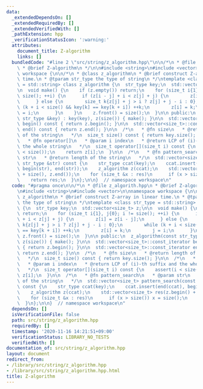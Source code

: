 ```yaml
---
data:
  _extendedDependsOn: []
  _extendedRequiredBy: []
  _extendedVerifiedWith: []
  _pathExtension: hpp
  _verificationStatusIcon: ':warning:'
  attributes:
    document_title: Z-algorithm
    links: []
  bundledCode: "#line 2 \"src/string/z_algorithm.hpp\"\n\n/*\n * @file z_algorith.hpp\n\
    \ * @brief Z-algorithm\n */\n\n#include <string>\n#include <vector>\n\nnamespace\
    \ workspace {\n\n/*\n * @class z_algorithm\n * @brief construct Z-array in linear\
    \ time.\n * @tparam str_type the type of string\n */\ntemplate <class str_type\
    \ = std::string> class z_algorithm {\n  str_type key;\n  std::vector<size_t> z;\n\
    \n  void make() {\n    if (z.empty()) return;\n    for (size_t i{1}, j{0}; i !=\
    \ size(); ++i) {\n      if (z[i - j] + i < z[j] + j) {\n        z[i] = z[i - j];\n\
    \      } else {\n        size_t k{z[j] + j > i ? z[j] + j - i : 0};\n        while\
    \ (k + i < size() && key[k] == key[k + i]) ++k;\n        z[i] = k;\n        j\
    \ = i;\n      }\n    }\n    z.front() = size();\n  }\n\n public:\n  z_algorithm(const\
    \ str_type &key) : key(key), z(size()) { make(); }\n\n  std::vector<size_t>::const_iterator\
    \ begin() const { return z.begin(); }\n\n  std::vector<size_t>::const_iterator\
    \ end() const { return z.end(); }\n\n  /*\n   * @fn size\n   * @return length\
    \ of the string\n   */\n  size_t size() const { return key.size(); }\n\n  /*\n\
    \   * @fn operator[]\n   * @param i index\n   * @return LCP of (i)-th suffix and\
    \ the whole string\n   */\n  size_t operator[](size_t i) const {\n    assert(i\
    \ < size());\n    return z[i];\n  }\n\n  /*\n   * @fn pattern_search\n   * @param\
    \ str\n   * @return length of the string\n   */\n  std::vector<size_t> pattern_search(const\
    \ str_type &str) const {\n    str_type ccat(key);\n    ccat.insert(end(ccat),\
    \ begin(str), end(str));\n    z_algorithm z(ccat);\n    std::vector<size_t> res(z.begin()\
    \ + size(), z.end());\n    for (size_t &x : res)\n      if (x > size()) x = size();\n\
    \    return res;\n  }\n};\n\n}  // namespace workspace\n"
  code: "#pragma once\n\n/*\n * @file z_algorith.hpp\n * @brief Z-algorithm\n */\n\
    \n#include <string>\n#include <vector>\n\nnamespace workspace {\n\n/*\n * @class\
    \ z_algorithm\n * @brief construct Z-array in linear time.\n * @tparam str_type\
    \ the type of string\n */\ntemplate <class str_type = std::string> class z_algorithm\
    \ {\n  str_type key;\n  std::vector<size_t> z;\n\n  void make() {\n    if (z.empty())\
    \ return;\n    for (size_t i{1}, j{0}; i != size(); ++i) {\n      if (z[i - j]\
    \ + i < z[j] + j) {\n        z[i] = z[i - j];\n      } else {\n        size_t\
    \ k{z[j] + j > i ? z[j] + j - i : 0};\n        while (k + i < size() && key[k]\
    \ == key[k + i]) ++k;\n        z[i] = k;\n        j = i;\n      }\n    }\n   \
    \ z.front() = size();\n  }\n\n public:\n  z_algorithm(const str_type &key) : key(key),\
    \ z(size()) { make(); }\n\n  std::vector<size_t>::const_iterator begin() const\
    \ { return z.begin(); }\n\n  std::vector<size_t>::const_iterator end() const {\
    \ return z.end(); }\n\n  /*\n   * @fn size\n   * @return length of the string\n\
    \   */\n  size_t size() const { return key.size(); }\n\n  /*\n   * @fn operator[]\n\
    \   * @param i index\n   * @return LCP of (i)-th suffix and the whole string\n\
    \   */\n  size_t operator[](size_t i) const {\n    assert(i < size());\n    return\
    \ z[i];\n  }\n\n  /*\n   * @fn pattern_search\n   * @param str\n   * @return length\
    \ of the string\n   */\n  std::vector<size_t> pattern_search(const str_type &str)\
    \ const {\n    str_type ccat(key);\n    ccat.insert(end(ccat), begin(str), end(str));\n\
    \    z_algorithm z(ccat);\n    std::vector<size_t> res(z.begin() + size(), z.end());\n\
    \    for (size_t &x : res)\n      if (x > size()) x = size();\n    return res;\n\
    \  }\n};\n\n}  // namespace workspace\n"
  dependsOn: []
  isVerificationFile: false
  path: src/string/z_algorithm.hpp
  requiredBy: []
  timestamp: '2020-11-16 14:21:51+09:00'
  verificationStatus: LIBRARY_NO_TESTS
  verifiedWith: []
documentation_of: src/string/z_algorithm.hpp
layout: document
redirect_from:
- /library/src/string/z_algorithm.hpp
- /library/src/string/z_algorithm.hpp.html
title: Z-algorithm
---
```

